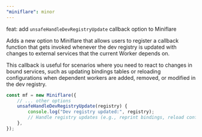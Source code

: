 ```yaml
---
"miniflare": minor
---
```


feat: add `unsafeHandleDevRegistryUpdate` callback option to Miniflare

Adds a new option to Miniflare that allows users to register a callback function that gets invoked whenever the dev registry is updated with changes to external services that the current Worker depends on.

This callback is useful for scenarios where you need to react to changes in bound services, such as updating bindings tables or reloading configurations when dependent workers are added, removed, or modified in the dev registry.

```typescript
const mf = new Miniflare({
	// ... other options
	unsafeHandleDevRegistryUpdate(registry) {
		console.log("Dev registry updated:", registry);
		// Handle registry updates (e.g., reprint bindings, reload config)
	},
});
```

